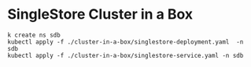 # SingleStore Cluster in a Box

```
k create ns sdb
kubectl apply -f ./cluster-in-a-box/singlestore-deployment.yaml  -n sdb
kubectl apply -f ./cluster-in-a-box/singlestore-service.yaml -n sdb
```